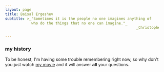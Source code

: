```yaml
---
layout: page
title: Baisal Ergeshev
subtitle: >_"Sometimes it is the people no one imagines anything of 
            who do the things that no one can imagine."_
                                                            _Christopher Morcom_

---
```






### my history

To be honest, I'm having some trouble remembering right now, so why don't you just watch [my movie](http://en.wikipedia.org/wiki/The_Princess_Bride_%28film%29) and it will answer **all** your questions.
